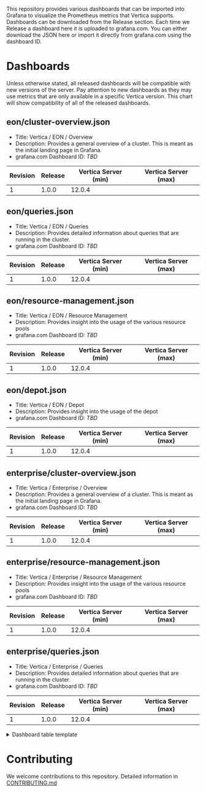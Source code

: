 This repository provides various dashboards that can be imported into Grafana to visualize the Prometheus metrics that Vertica supports. Dashboards can be downloaded from the Release section. Each time we Release a dashboard here it is uploaded to grafana.com. You can either download the JSON here or import it directly from grafana.com using the dashboard ID.

# Dashboards

Unless otherwise stated, all released dashboards will be compatible with new versions of the server. Pay attention to new dashboards as they may use metrics that are only available in a specific Vertica version. This chart will show compatibility of all of the released dashboards.

## eon/cluster-overview.json
* Title: Vertica / EON / Overview
* Description: Provides a general overview of a cluster. This is meant as the initial landing page in Grafana.
* grafana.com Dashboard ID: *TBD*

| Revision | Release | Vertica Server (min) | Vertica Server (max) |
| --- | --- | --- | --- |
| 1 | 1.0.0 | 12.0.4 |

## eon/queries.json
* Title: Vertica / EON / Queries
* Description: Provides detailed information about queries that are running in the cluster.
* grafana.com Dashboard ID: *TBD*

| Revision | Release | Vertica Server (min) | Vertica Server (max) |
| --- | --- | --- | --- |
| 1 | 1.0.0 | 12.0.4 |

## eon/resource-management.json
* Title: Vertica / EON / Resource Management
* Description: Provides insight into the usage of the various resource pools
* grafana.com Dashboard ID: *TBD*

| Revision | Release | Vertica Server (min) | Vertica Server (max) |
| --- | --- | --- | --- |
| 1 | 1.0.0 | 12.0.4 |

## eon/depot.json
* Title: Vertica / EON / Depot
* Description: Provides insight into the usage of the depot
* grafana.com Dashboard ID: *TBD*

| Revision | Release | Vertica Server (min) | Vertica Server (max) |
| --- | --- | --- | --- |
| 1 | 1.0.0 | 12.0.4 |

## enterprise/cluster-overview.json
* Title: Vertica / Enterprise / Overview
* Description: Provides a general overview of a cluster. This is meant as the initial landing page in Grafana.
* grafana.com Dashboard ID: *TBD*

| Revision | Release | Vertica Server (min) | Vertica Server (max) |
| --- | --- | --- | --- |
| 1 | 1.0.0 | 12.0.4 |

## enterprise/resource-management.json
* Title: Vertica / Enterprise / Resource Management
* Description: Provides insight into the usage of the various resource pools
* grafana.com Dashboard ID: *TBD*

| Revision | Release | Vertica Server (min) | Vertica Server (max) |
| --- | --- | --- | --- |
| 1 | 1.0.0 | 12.0.4 |

## enterprise/queries.json
* Title: Vertica / Enterprise / Queries
* Description: Provides detailed information about queries that are running in the cluster.
* grafana.com Dashboard ID: *TBD*

| Revision | Release | Vertica Server (min) | Vertica Server (max) |
| --- | --- | --- | --- |
| 1 | 1.0.0 | 12.0.4 |

<details><summary>Dashboard table template</summary>
## dashboard name
* Title: *Provide a title for the dashboard*
* Description: *provide a description of the dashboard*
* grafana.com Dashboard ID: *the ID of the dashboard in grafana.com*

| Revision | Release | Vertica Server (min) | Vertica Server (max) |
| --- | --- | --- | --- |
| *Revision of dashboard in grafana.com* | *GitHub release that provided this dashboard* | *Minimum Vertica server version needed* | *If dashboard doesn't work on latest Vertica, this is the final version where it works.* |
</details>

# Contributing

We welcome contributions to this repository. Detailed information in [CONTRIBUTING.md](CONTRIBUTING.md)
